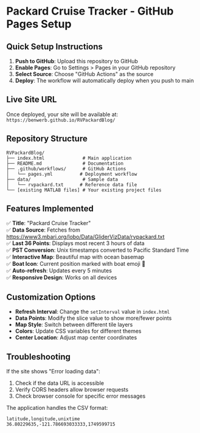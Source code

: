 # Packard Cruise Tracker - GitHub Pages Setup

## Quick Setup Instructions

1. **Push to GitHub**: Upload this repository to GitHub
2. **Enable Pages**: Go to Settings > Pages in your GitHub repository
3. **Select Source**: Choose "GitHub Actions" as the source
4. **Deploy**: The workflow will automatically deploy when you push to main

## Live Site URL

Once deployed, your site will be available at:
`https://benwerb.github.io/RVPackardBlog/`

## Repository Structure

```
RVPackardBlog/
├── index.html              # Main application
├── README.md               # Documentation
├── .github/workflows/      # GitHub Actions
│   └── pages.yml          # Deployment workflow
├── data/                   # Sample data
│   └── rvpackard.txt      # Reference data file
└── [existing MATLAB files] # Your existing project files
```

## Features Implemented

✅ **Title**: "Packard Cruise Tracker"  
✅ **Data Source**: Fetches from https://www3.mbari.org/lobo/Data/GliderVizData/rvpackard.txt  
✅ **Last 36 Points**: Displays most recent 3 hours of data  
✅ **PST Conversion**: Unix timestamps converted to Pacific Standard Time  
✅ **Interactive Map**: Beautiful map with ocean basemap  
✅ **Boat Icon**: Current position marked with boat emoji 🚢  
✅ **Auto-refresh**: Updates every 5 minutes  
✅ **Responsive Design**: Works on all devices  

## Customization Options

- **Refresh Interval**: Change the `setInterval` value in `index.html`
- **Data Points**: Modify the slice value to show more/fewer points
- **Map Style**: Switch between different tile layers
- **Colors**: Update CSS variables for different themes
- **Center Location**: Adjust map center coordinates

## Troubleshooting

If the site shows "Error loading data":
1. Check if the data URL is accessible
2. Verify CORS headers allow browser requests
3. Check browser console for specific error messages

The application handles the CSV format:
```
latitude,longitude,unixtime
36.80229635,-121.786693033333,1749599715
```
